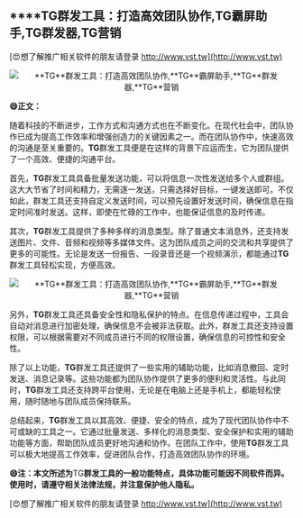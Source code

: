 ## ****TG**群发工具：打造高效团队协作,**TG**霸屏助手,**TG**群发器,**TG**营销**

[😍想了解推广相关软件的朋友请登录 http://www.vst.tw](http://www.vst.tw)

 <center><img src="https://vst.tw/MP4/tuiguang/png/8.png" alt="**TG**群发工具：打造高效团队协作,**TG**霸屏助手,**TG**群发器,**TG**营销"></center>

**😄正文：**

随着科技的不断进步，工作方式和沟通方式也在不断变化。在现代社会中，团队协作已成为提高工作效率和增强创造力的关键因素之一。而在团队协作中，快速高效的沟通是至关重要的。**TG**群发工具便是在这样的背景下应运而生，它为团队提供了一个高效、便捷的沟通平台。

首先，**TG**群发工具具备批量发送功能，可以将信息一次性发送给多个人或群组。这大大节省了时间和精力，无需逐一发送，只需选择好目标，一键发送即可。不仅如此，群发工具还支持自定义发送时间，可以预先设置好发送时间，确保信息在指定时间准时发送。这样，即使在忙碌的工作中，也能保证信息的及时传递。

其次，**TG**群发工具提供了多种多样的消息类型。除了普通文本消息外，还支持发送图片、文件、音频和视频等多媒体文件。这为团队成员之间的交流和共享提供了更多的可能性。无论是发送一份报告、一段录音还是一个视频演示，都能通过**TG**群发工具轻松实现，方便高效。

 <center><img src="https://vst.tw/MP4/tuiguang/png/0.png" alt="**TG**群发工具：打造高效团队协作,**TG**霸屏助手,**TG**群发器,**TG**营销"></center>

另外，**TG**群发工具还具备安全性和隐私保护的特点。在信息传递过程中，工具会自动对消息进行加密处理，确保信息不会被非法获取。此外，群发工具还支持设置权限，可以根据需要对不同成员进行不同的权限设置，确保信息的可控性和安全性。

除了以上功能，**TG**群发工具还提供了一些实用的辅助功能，比如消息撤回、定时发送、消息记录等。这些功能都为团队协作提供了更多的便利和灵活性。与此同时，**TG**群发工具还支持跨平台使用，无论是在电脑上还是手机上，都能轻松使用，随时随地与团队成员保持联系。

总结起来，**TG**群发工具以其高效、便捷、安全的特点，成为了现代团队协作中不可或缺的工具之一。它通过批量发送、多样化的消息类型、安全保护和实用的辅助功能等方面，帮助团队成员更好地沟通和协作。在团队工作中，使用**TG**群发工具可以极大地提高工作效率，促进团队合作，打造高效团队协作的环境。

**😄注：本文所述为**TG**群发工具的一般功能特点，具体功能可能因不同软件而异。使用时，请遵守相关法律法规，并注意保护他人隐私。**

[😍想了解推广相关软件的朋友请登录 http://www.vst.tw](http://www.vst.tw)



